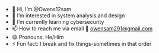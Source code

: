 - 👋 Hi, I’m @Owens12sam
- 👀 I’m interested in system analysis and design 
- 🌱 I’m currently learning cybersecurity 
- 📫 How to reach me via email 📧 owensam291@gmail.com
- 😄 Pronouns: He/Him
- ⚡ Fun fact: I break and fix things-sometimes in that order 

<!---
Owens12sam/Owens12sam is a ✨ special ✨ repository because its `README.md` (this file) appears on your GitHub profile.
You can click the Preview link to take a look at your changes.
--->
